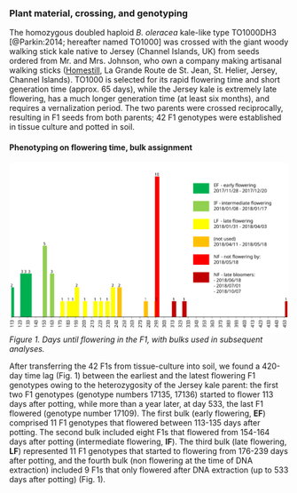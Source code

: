 ### Plant material, crossing, and genotyping

The homozygous doubled haploid _B. oleracea_ kale-like type TO1000DH3 [@Parkin:2014; hereafter named TO1000] was 
crossed with the giant woody walking stick kale native to Jersey (Channel Islands, UK) from seeds ordered from Mr. and 
Mrs. Johnson, who own a company making artisanal walking sticks ([Homestill](http://homestill.co.uk/cabbage.html), La 
Grande Route de St. Jean, St. Helier, Jersey, Channel Islands). TO1000 is selected for its rapid flowering time and 
short generation time (approx. 65 days), while the Jersey kale is extremely late flowering, has a much longer generation 
time (at least six months), and requires a vernalization period. The two parents were crossed reciprocally, resulting in 
F1 seeds from both parents; 42 F1 genotypes were established in tissue culture and potted in soil.

#### Phenotyping on flowering time, bulk assignment

![](images/histogram_flowering_time_Brassica_F1.svg)
_Figure 1. Days until flowering in the F1, with bulks used in subsequent analyses._

After transferring the 42 F1s from tissue-culture into soil, we found a 420-day time lag (Fig. 1) between the earliest 
and the latest flowering F1 genotypes owing to the heterozygosity of the Jersey kale parent: the first two F1 genotypes 
(genotype numbers 17135, 17136) started to flower 113 days after potting, while more than a year later, at day 533, the 
last F1 flowered (genotype number 17109). The first bulk (early flowering, **EF**) comprised 11 F1 genotypes that 
flowered between 113-135 days after potting. The second bulk included eight F1s that flowered from 154-164 days after 
potting (intermediate flowering, **IF**). The third bulk (late flowering, **LF**) represented 11 F1 genotypes that 
started to flowering from 176-239 days after potting, and the fourth bulk (non flowering at the time of DNA extraction) 
included 9 F1s that only flowered after DNA extraction (up to 533 days after potting) (Fig. 1).